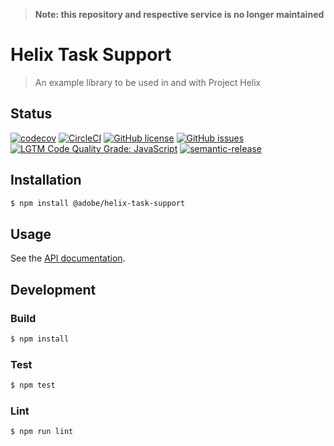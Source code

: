 > **Note: this repository and respective service is no longer maintained**

# Helix Task Support

> An example library to be used in and with Project Helix

## Status
[![codecov](https://img.shields.io/codecov/c/github/adobe/helix-task-support.svg)](https://codecov.io/gh/adobe/helix-task-support)
[![CircleCI](https://img.shields.io/circleci/project/github/adobe/helix-task-support.svg)](https://circleci.com/gh/adobe/helix-task-support)
[![GitHub license](https://img.shields.io/github/license/adobe/helix-task-support.svg)](https://github.com/adobe/helix-task-support/blob/main/LICENSE.txt)
[![GitHub issues](https://img.shields.io/github/issues/adobe/helix-task-support.svg)](https://github.com/adobe/helix-task-support/issues)
[![LGTM Code Quality Grade: JavaScript](https://img.shields.io/lgtm/grade/javascript/g/adobe/helix-task-support.svg?logo=lgtm&logoWidth=18)](https://lgtm.com/projects/g/adobe/helix-task-support)
[![semantic-release](https://img.shields.io/badge/%20%20%F0%9F%93%A6%F0%9F%9A%80-semantic--release-e10079.svg)](https://github.com/semantic-release/semantic-release)

## Installation

```bash
$ npm install @adobe/helix-task-support
```

## Usage

See the [API documentation](docs/API.md).

## Development

### Build

```bash
$ npm install
```

### Test

```bash
$ npm test
```

### Lint

```bash
$ npm run lint
```
